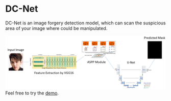 # DC-Net

DC-Net is an image forgery detection model, which can scan the suspicious area of your image where could be manipulated.

![image](https://github.com/serendipity109/DC-Net/blob/master/diagram.PNG)
Feel free to try the [demo](https://colab.research.google.com/drive/1Fd8x5CFzamRv9rXKxbPgJe3huFbu_7Oy?usp=sharing).

